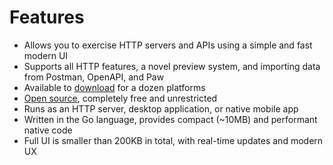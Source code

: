 # Features

- Allows you to exercise HTTP servers and APIs using a simple and fast modern UI
- Supports all HTTP features, a novel preview system, and importing data from Postman, OpenAPI, and Paw
- Available to <a class="body-l" href="/download">download</a> for a dozen platforms
- <a class="body-l" href="https://github.com/kyleu/npn">Open source</a>, completely free and unrestricted
- Runs as an HTTP server, desktop application, or native mobile app
- Written in the Go language, provides compact (~10MB) and performant native code
- Full UI is smaller than 200KB in total, with real-time updates and modern UX
